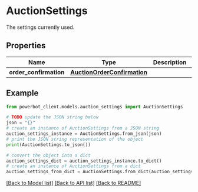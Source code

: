 # AuctionSettings

The settings currently used.

## Properties

Name | Type | Description | Notes
------------ | ------------- | ------------- | -------------
**order_confirmation** | [**AuctionOrderConfirmation**](AuctionOrderConfirmation.md) |  | [optional] 

## Example

```python
from powerbot_client.models.auction_settings import AuctionSettings

# TODO update the JSON string below
json = "{}"
# create an instance of AuctionSettings from a JSON string
auction_settings_instance = AuctionSettings.from_json(json)
# print the JSON string representation of the object
print(AuctionSettings.to_json())

# convert the object into a dict
auction_settings_dict = auction_settings_instance.to_dict()
# create an instance of AuctionSettings from a dict
auction_settings_from_dict = AuctionSettings.from_dict(auction_settings_dict)
```
[[Back to Model list]](../README.md#documentation-for-models) [[Back to API list]](../README.md#documentation-for-api-endpoints) [[Back to README]](../README.md)


